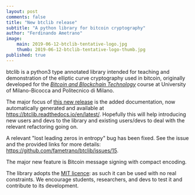 ```yaml
---
layout: post
comments: false
title: "New btclib release"
subtitle: "A python library for bitcoin cryptography"
author: "Ferdinando Ametrano"
image:
    main: 2019-06-12-btclib-tentative-logo.jpg
    thumb: 2019-06-12-btclib-tentative-logo-thumb.jpg
published: true
---
```


btclib is a python3 type annotated library intended for teaching and
demonstration of the elliptic curve cryptography used in bitcoin,
originally developed for the
[_Bitcoin and Blockchain Technology_](https://www.ametrano.net/bbt/) course
at University of Milano-Bicocca and Politecnico di Milano.

The major focus of
[this new release](https://github.com/dginst/btclib/releases/tag/v2019.2.5)
is the added documentation,
now automatically generated and available at
<https://btclib.readthedocs.io/en/latest/>.
Hopefully this will help introducing new users and devs to the library
and existing users/devs to deal with the relevant refactoring going on.

A relevant "lost leading zeros in entropy" bug has been fixed.
See the issue and the provided links for more details:
<https://github.com/fametrano/btclib/issues/15>.

The major new feature is Bitcoin message signing with compact encoding.

The library adopts the
[MIT licence](https://github.com/dginst/btclib/blob/master/LICENSE):
as such it can be used with no real constraints.
We encourage students, researchers, and devs
to test it and contribute to its development.
